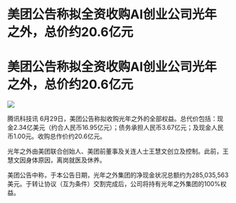 # 美团公告称拟全资收购AI创业公司光年之外，总价约20.6亿元

# 美团公告称拟全资收购AI创业公司光年之外，总价约20.6亿元

![](https://inews.gtimg.com/news_bt/Ojuk2iipt98qXp3FZOlXl2ruS_GAQGAiLfpKB4ebTWaV8AA/1000)

腾讯科技讯
6月29日，美团公告称拟收购光年之外的全部权益。总代价包括：现金2.34亿美元（约合人民币16.95亿元）；债务承担人民币3.67亿元；及现金人民币1.00元。收购总作价约20.6亿元。

光年之外由美团联合创始人、美团前董事及关连人士王慧文创立及控制。此前，王慧文因身体原因，离岗就医及休养。

美团公告中称，于本公告日期，光年之外集团的净现金状况总额约为285,035,563美元。于转让协议（互为条件）交割完成后，公司将持有光年之外集团的100%权益。

